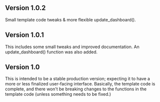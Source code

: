 
## Version 1.0.2

Small template code tweaks & more flexible update_dashboard().

## Version 1.0.1

This includes some small tweaks and improved documentation. An update_dashboard() function was also added.

## Version 1.0

This is intended to be a stable production version; expecting it to have a more or less finalized user-facing interface. Basically, the template code is complete, and there won't be breaking changes to the functions in the template code (unless something needs to be fixed.)
